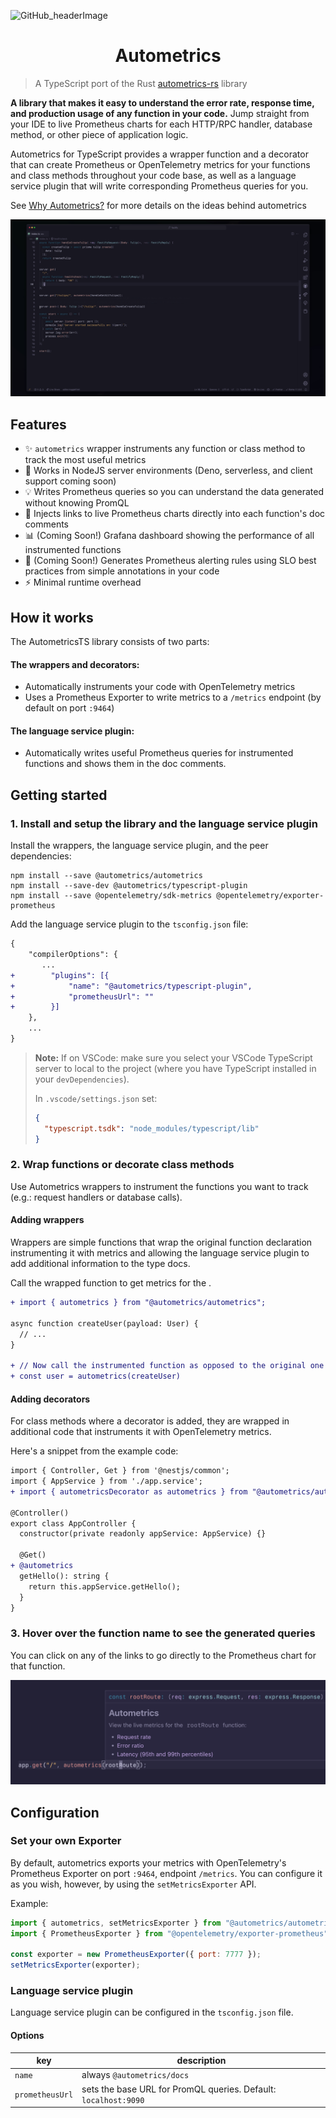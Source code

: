 ![GitHub_headerImage](https://user-images.githubusercontent.com/3262610/221191767-73b8a8d9-9f8b-440e-8ab6-75cb3c82f2bc.png)

<div align="center">
<h1>Autometrics</h1>
</div>

> A TypeScript port of the Rust
> [autometrics-rs](https://github.com/fiberplane/autometrics-rs) library

**A library that makes it easy to understand the error rate, response time, and
production usage of any function in your code.** Jump straight from your IDE to
live Prometheus charts for each HTTP/RPC handler, database method, or other
piece of application logic.

Autometrics for TypeScript provides a wrapper function and a decorator that can
create Prometheus or OpenTelemetry metrics for your functions and class methods
throughout your code base, as well as a language service plugin that will write
corresponding Prometheus queries for you.

See [Why Autometrics?](https://github.com/autometrics-dev#why-autometrics) for
more details on the ideas behind autometrics

![AutometricsTS demo](./assets/autometrics-ts-demo.gif)

## Features

- ✨ `autometrics` wrapper instruments any function or class method to track the
  most useful metrics
- 🌳 Works in NodeJS server environments (Deno, serverless, and client support coming
  soon)
- 💡 Writes Prometheus queries so you can understand the data generated without
  knowing PromQL
- 🔗 Injects links to live Prometheus charts directly into each function's doc
  comments
- 📊 (Coming Soon!) Grafana dashboard showing the performance of all
  instrumented functions
- 🚨 (Coming Soon!) Generates Prometheus alerting rules using SLO best practices
  from simple annotations in your code
- ⚡ Minimal runtime overhead

## How it works

The AutometricsTS library consists of two parts:

#### The wrappers and decorators:

- Automatically instruments your code with OpenTelemetry metrics
- Uses a Prometheus Exporter to write metrics to a `/metrics` endpoint (by
  default on port `:9464`)

#### The language service plugin:

- Automatically writes useful Prometheus queries for instrumented functions and
  shows them in the doc comments.

## Getting started

### 1. Install and setup the library and the language service plugin

Install the wrappers, the language service plugin, and the peer dependencies:

```shell
npm install --save @autometrics/autometrics
npm install --save-dev @autometrics/typescript-plugin
npm install --save @opentelemetry/sdk-metrics @opentelemetry/exporter-prometheus
```

Add the language service plugin to the `tsconfig.json` file:

```diff
{
    "compilerOptions": {
       ...
+        "plugins": [{
+            "name": "@autometrics/typescript-plugin",
+            "prometheusUrl": ""
+        }]
    },
	...
}
```

> **Note:** If on VSCode: make sure you select your VSCode TypeScript server to local to
> the project (where you have TypeScript installed in your `devDependencies`).
>
> In `.vscode/settings.json` set:
>
> ```json
> {
>   "typescript.tsdk": "node_modules/typescript/lib"
> }
> ```

### 2. Wrap functions or decorate class methods

Use Autometrics wrappers to instrument the functions you want to track (e.g.:
request handlers or database calls).

#### Adding wrappers

Wrappers are simple functions that wrap the original function declaration
instrumenting it with metrics and allowing the language service plugin to add
additional information to the type docs.

Call the wrapped function to get metrics for the .

```diff
+ import { autometrics } from "@autometrics/autometrics";

async function createUser(payload: User) {
  // ...
}

+ // Now call the instrumented function as opposed to the original one
+ const user = autometrics(createUser)
```

#### Adding decorators

For class methods where a decorator is added, they are wrapped in additional code that
instruments it with OpenTelemetry metrics.

Here's a snippet from the example code:

```diff
import { Controller, Get } from '@nestjs/common';
import { AppService } from './app.service';
+ import { autometricsDecorator as autometrics } from "@autometrics/autometrics";

@Controller()
export class AppController {
  constructor(private readonly appService: AppService) {}

  @Get()
+ @autometrics
  getHello(): string {
    return this.appService.getHello();
  }
}
```

### 3. Hover over the function name to see the generated queries

You can click on any of the links to go directly to the Prometheus chart for
that function.

![Autometrics demo](./assets/demo.png)

## Configuration

### Set your own Exporter

By default, autometrics exports your metrics with OpenTelemetry's Prometheus
Exporter on port `:9464`, endpoint `/metrics`. You can configure it as you wish,
however, by using the `setMetricsExporter` API.

Example:

```javascript
import { autometrics, setMetricsExporter } from "@autometrics/autometrics";
import { PrometheusExporter } from "@opentelemetry/exporter-prometheus";

const exporter = new PrometheusExporter({ port: 7777 });
setMetricsExporter(exporter);
```

### Language service plugin

Language service plugin can be configured in the `tsconfig.json` file.

#### Options

| key             | description                                                     |
| --------------- | --------------------------------------------------------------- |
| `name`          | always `@autometrics/docs`                                      |
| `prometheusUrl` | sets the base URL for PromQL queries. Default: `localhost:9090` |
